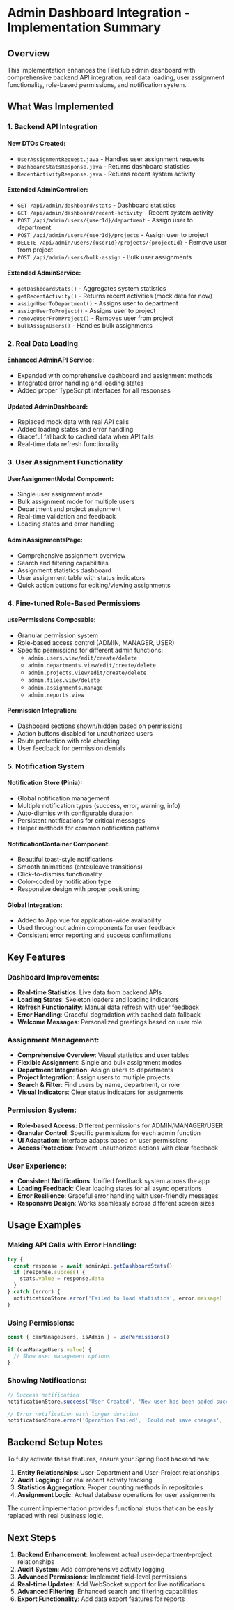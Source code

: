 # Admin Dashboard Integration - Implementation Summary

## Overview
This implementation enhances the FileHub admin dashboard with comprehensive backend API integration, real data loading, user assignment functionality, role-based permissions, and notification system.

## What Was Implemented

### 1. Backend API Integration

#### New DTOs Created:
- `UserAssignmentRequest.java` - Handles user assignment requests
- `DashboardStatsResponse.java` - Returns dashboard statistics
- `RecentActivityResponse.java` - Returns recent system activity

#### Extended AdminController:
- `GET /api/admin/dashboard/stats` - Dashboard statistics
- `GET /api/admin/dashboard/recent-activity` - Recent system activity
- `POST /api/admin/users/{userId}/department` - Assign user to department
- `POST /api/admin/users/{userId}/projects` - Assign user to project
- `DELETE /api/admin/users/{userId}/projects/{projectId}` - Remove user from project
- `POST /api/admin/users/bulk-assign` - Bulk user assignments

#### Extended AdminService:
- `getDashboardStats()` - Aggregates system statistics
- `getRecentActivity()` - Returns recent activities (mock data for now)
- `assignUserToDepartment()` - Assigns user to department
- `assignUserToProject()` - Assigns user to project
- `removeUserFromProject()` - Removes user from project
- `bulkAssignUsers()` - Handles bulk assignments

### 2. Real Data Loading

#### Enhanced AdminAPI Service:
- Expanded with comprehensive dashboard and assignment methods
- Integrated error handling and loading states
- Added proper TypeScript interfaces for all responses

#### Updated AdminDashboard:
- Replaced mock data with real API calls
- Added loading states and error handling
- Graceful fallback to cached data when API fails
- Real-time data refresh functionality

### 3. User Assignment Functionality

#### UserAssignmentModal Component:
- Single user assignment mode
- Bulk assignment mode for multiple users
- Department and project assignment
- Real-time validation and feedback
- Loading states and error handling

#### AdminAssignmentsPage:
- Comprehensive assignment overview
- Search and filtering capabilities
- Assignment statistics dashboard
- User assignment table with status indicators
- Quick action buttons for editing/viewing assignments

### 4. Fine-tuned Role-Based Permissions

#### usePermissions Composable:
- Granular permission system
- Role-based access control (ADMIN, MANAGER, USER)
- Specific permissions for different admin functions:
  - `admin.users.view/edit/create/delete`
  - `admin.departments.view/edit/create/delete`
  - `admin.projects.view/edit/create/delete`
  - `admin.files.view/delete`
  - `admin.assignments.manage`
  - `admin.reports.view`

#### Permission Integration:
- Dashboard sections shown/hidden based on permissions
- Action buttons disabled for unauthorized users
- Route protection with role checking
- User feedback for permission denials

### 5. Notification System

#### Notification Store (Pinia):
- Global notification management
- Multiple notification types (success, error, warning, info)
- Auto-dismiss with configurable duration
- Persistent notifications for critical messages
- Helper methods for common notification patterns

#### NotificationContainer Component:
- Beautiful toast-style notifications
- Smooth animations (enter/leave transitions)
- Click-to-dismiss functionality
- Color-coded by notification type
- Responsive design with proper positioning

#### Global Integration:
- Added to App.vue for application-wide availability
- Used throughout admin components for user feedback
- Consistent error reporting and success confirmations

## Key Features

### Dashboard Improvements:
- **Real-time Statistics**: Live data from backend APIs
- **Loading States**: Skeleton loaders and loading indicators
- **Refresh Functionality**: Manual data refresh with user feedback
- **Error Handling**: Graceful degradation with cached data fallback
- **Welcome Messages**: Personalized greetings based on user role

### Assignment Management:
- **Comprehensive Overview**: Visual statistics and user tables
- **Flexible Assignment**: Single and bulk assignment modes
- **Department Integration**: Assign users to departments
- **Project Integration**: Assign users to multiple projects
- **Search & Filter**: Find users by name, department, or role
- **Visual Indicators**: Clear status indicators for assignments

### Permission System:
- **Role-based Access**: Different permissions for ADMIN/MANAGER/USER
- **Granular Control**: Specific permissions for each admin function
- **UI Adaptation**: Interface adapts based on user permissions
- **Access Protection**: Prevent unauthorized actions with clear feedback

### User Experience:
- **Consistent Notifications**: Unified feedback system across the app
- **Loading Feedback**: Clear loading states for all async operations
- **Error Resilience**: Graceful error handling with user-friendly messages
- **Responsive Design**: Works seamlessly across different screen sizes

## Usage Examples

### Making API Calls with Error Handling:
```typescript
try {
  const response = await adminApi.getDashboardStats()
  if (response.success) {
    stats.value = response.data
  }
} catch (error) {
  notificationStore.error('Failed to load statistics', error.message)
}
```

### Using Permissions:
```typescript
const { canManageUsers, isAdmin } = usePermissions()

if (canManageUsers.value) {
  // Show user management options
}
```

### Showing Notifications:
```typescript
// Success notification
notificationStore.success('User Created', 'New user has been added successfully')

// Error notification with longer duration
notificationStore.error('Operation Failed', 'Could not save changes', { duration: 8000 })
```

## Backend Setup Notes

To fully activate these features, ensure your Spring Boot backend has:

1. **Entity Relationships**: User-Department and User-Project relationships
2. **Audit Logging**: For real recent activity tracking
3. **Statistics Aggregation**: Proper counting methods in repositories
4. **Assignment Logic**: Actual database operations for user assignments

The current implementation provides functional stubs that can be easily replaced with real business logic.

## Next Steps

1. **Backend Enhancement**: Implement actual user-department-project relationships
2. **Audit System**: Add comprehensive activity logging
3. **Advanced Permissions**: Implement field-level permissions
4. **Real-time Updates**: Add WebSocket support for live notifications
5. **Advanced Filtering**: Enhanced search and filtering capabilities
6. **Export Functionality**: Add data export features for reports

